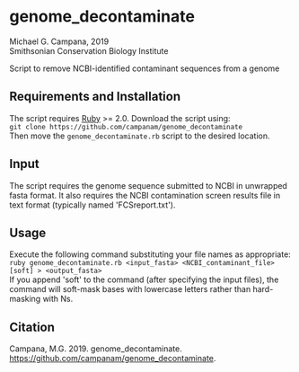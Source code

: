 # genome_decontaminate  

Michael G. Campana, 2019  
Smithsonian Conservation Biology Institute  

Script to remove NCBI-identified contaminant sequences from a genome  

## Requirements and Installation  
The script requires [Ruby](http://www.ruby-lang.org) >= 2.0. Download the script using:  
`git clone https://github.com/campanam/genome_decontaminate`  
Then move the `genome_decontaminate.rb` script to the desired location.  

## Input  
The script requires the genome sequence submitted to NCBI in unwrapped fasta format. It also requires the NCBI contamination screen results file in text format (typically named 'FCSreport.txt').  

## Usage  
Execute the following command substituting your file names as appropriate:  
`ruby genome_decontaminate.rb <input_fasta> <NCBI_contaminant_file> [soft] > <output_fasta>`  
If you append 'soft' to the command (after specifying the input files), the command will soft-mask bases with lowercase letters rather than hard-masking with Ns.  

## Citation  
Campana, M.G. 2019. genome_decontaminate. <https://github.com/campanam/genome_decontaminate>.  
